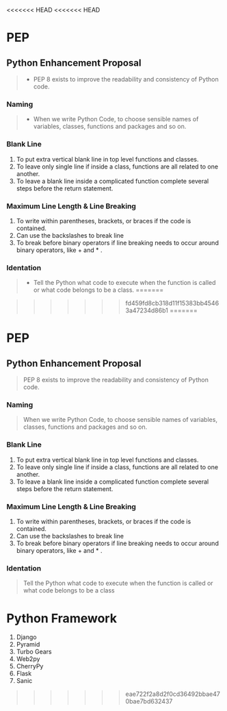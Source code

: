 <<<<<<< HEAD
<<<<<<< HEAD
# PEP
## Python Enhancement Proposal
> - PEP 8 exists to improve the readability and consistency of Python code.
### Naming 
> - When we write Python Code, to choose sensible names of variables, classes, functions and packages and so on.
### Blank Line
1. To put extra vertical blank line in top level functions and classes.
2. To leave only single line if inside a class, functions are all related to one another.
3. To leave a blank line inside a complicated function complete several steps before the return statement.
### Maximum Line Length & Line Breaking
1. To write within parentheses, brackets, or braces if the code is contained.
2. Can use the backslashes to break line
3. To break before binary operators if line breaking needs to occur around binary operators, like + and * .
### Identation
> - Tell the Python what code to execute when the function is called or what code belongs to be a class.
=======

>>>>>>> fd459fd8cb318d11f15383bb45463a47234d86b1
=======
# PEP
## Python Enhancement Proposal
> PEP 8 exists to improve the readability and consistency of Python code.
### Naming 
> When we write Python Code, to choose sensible names of variables, classes, functions and packages and so on.
### Blank Line
1. To put extra vertical blank line in top level functions and classes.
2. To leave only single line if inside a class, functions are all related to one another.
3. To leave a blank line inside a complicated function complete several steps before the return statement.
### Maximum Line Length & Line Breaking
1. To write within parentheses, brackets, or braces if the code is contained.
2. Can use the backslashes to break line
3. To break before binary operators if line breaking needs to occur around binary operators, like + and * .
### Identation
> Tell the Python what code to execute when the function is called or what code belongs to be a class


# Python Framework
1. Django
2. Pyramid
3. Turbo Gears
4. Web2py
5. CherryPy
6. Flask
7. Sanic
>>>>>>> eae722f2a8d2f0cd36492bbae470bae7bd632437
